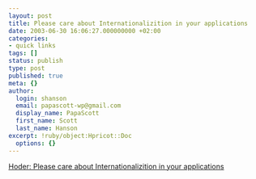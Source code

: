 ```yaml
---
layout: post
title: Please care about Internationalizition in your applications
date: 2003-06-30 16:06:27.000000000 +02:00
categories:
- quick links
tags: []
status: publish
type: post
published: true
meta: {}
author:
  login: shanson
  email: papascott-wp@gmail.com
  display_name: PapaScott
  first_name: Scott
  last_name: Hanson
excerpt: !ruby/object:Hpricot::Doc
  options: {}
---
```

<p><a title="That means Unicode so RSS/Echo/whatever can benefit bloggers in Persion, Hebrew, Russian, etc." href="http://hoder.com/weblog/archives/007531.html">Hoder: Please care about Internationalizition in your applications</a></p>

